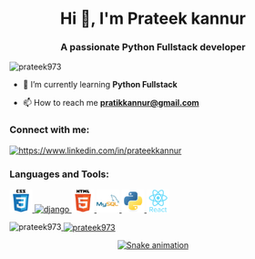 <h1 align="center">Hi 👋, I'm Prateek kannur</h1>
<h3 align="center">A passionate Python Fullstack developer</h3>

<p align="left"> <img src="https://komarev.com/ghpvc/?username=prateek973&label=Profile%20views&color=0e75b6&style=flat" alt="prateek973" /> </p>

- 🌱 I’m currently learning **Python Fullstack**

- 📫 How to reach me **pratikkannur@gmail.com**

<h3 align="left">Connect with me:</h3>
<p align="left">
<a href="https://linkedin.com/in/https://www.linkedin.com/in/prateekkannur" target="blank"><img align="center" src="https://raw.githubusercontent.com/rahuldkjain/github-profile-readme-generator/master/src/images/icons/Social/linked-in-alt.svg" alt="https://www.linkedin.com/in/prateekkannur" height="30" width="40" /></a>
</p>

<h3 align="left">Languages and Tools:</h3>
<p align="left"> <a href="https://www.w3schools.com/css/" target="_blank" rel="noreferrer"> <img src="https://raw.githubusercontent.com/devicons/devicon/master/icons/css3/css3-original-wordmark.svg" alt="css3" width="40" height="40"/> </a> <a href="https://www.djangoproject.com/" target="_blank" rel="noreferrer"> <img src="https://cdn.worldvectorlogo.com/logos/django.svg" alt="django" width="40" height="40"/> </a> <a href="https://www.w3.org/html/" target="_blank" rel="noreferrer"> <img src="https://raw.githubusercontent.com/devicons/devicon/master/icons/html5/html5-original-wordmark.svg" alt="html5" width="40" height="40"/> </a> <a href="https://www.mysql.com/" target="_blank" rel="noreferrer"> <img src="https://raw.githubusercontent.com/devicons/devicon/master/icons/mysql/mysql-original-wordmark.svg" alt="mysql" width="40" height="40"/> </a> <a href="https://www.python.org" target="_blank" rel="noreferrer"> <img src="https://raw.githubusercontent.com/devicons/devicon/master/icons/python/python-original.svg" alt="python" width="40" height="40"/> </a> <a href="https://reactjs.org/" target="_blank" rel="noreferrer"> <img src="https://raw.githubusercontent.com/devicons/devicon/master/icons/react/react-original-wordmark.svg" alt="react" width="40" height="40"/> </a> <a href="https://sapper.svelte.dev/" target="_blank" rel="noreferrer"> 

<p><img align="left" src="https://github-readme-stats.vercel.app/api/top-langs?username=prateek973&show_icons=true&locale=en&layout=compact" alt="prateek973" /></p>

<p>&nbsp;<img align="center" src="https://github-readme-stats.vercel.app/api?username=prateek973&show_icons=true&locale=en" alt="prateek973" /></p>

<!-- Snake Game Repo View -->

<div align="center">
  <img src="https://profile-readme-generator.com/assets/snake.svg" alt="Snake animation" />
</div>
